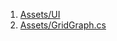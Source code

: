 1. [Assets/UI](https://github.com/Haleliasa/DreamSimTask/tree/master/Assets/UI)
2. [Assets/GridGraph.cs](https://github.com/Haleliasa/DreamSimTask/blob/master/Assets/GridGraph.cs)

